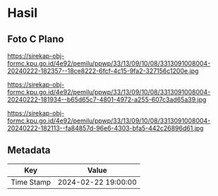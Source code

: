 # Hasil

## Foto C Plano

https://sirekap-obj-formc.kpu.go.id/4e92/pemilu/ppwp/33/13/09/10/08/3313091008004-20240222-182357--18ce8222-6fcf-4c15-9fa2-327156c1200e.jpg

https://sirekap-obj-formc.kpu.go.id/4e92/pemilu/ppwp/33/13/09/10/08/3313091008004-20240222-181934--b65d65c7-4801-4972-a255-607c3ad65a39.jpg

https://sirekap-obj-formc.kpu.go.id/4e92/pemilu/ppwp/33/13/09/10/08/3313091008004-20240222-182113--fa84857d-96e6-4303-bfa5-442c26896d61.jpg


## Metadata

| Key        | Value               |
| ---------- | ------------------- |
| Time Stamp | 2024-02-22 19:00:00 |



